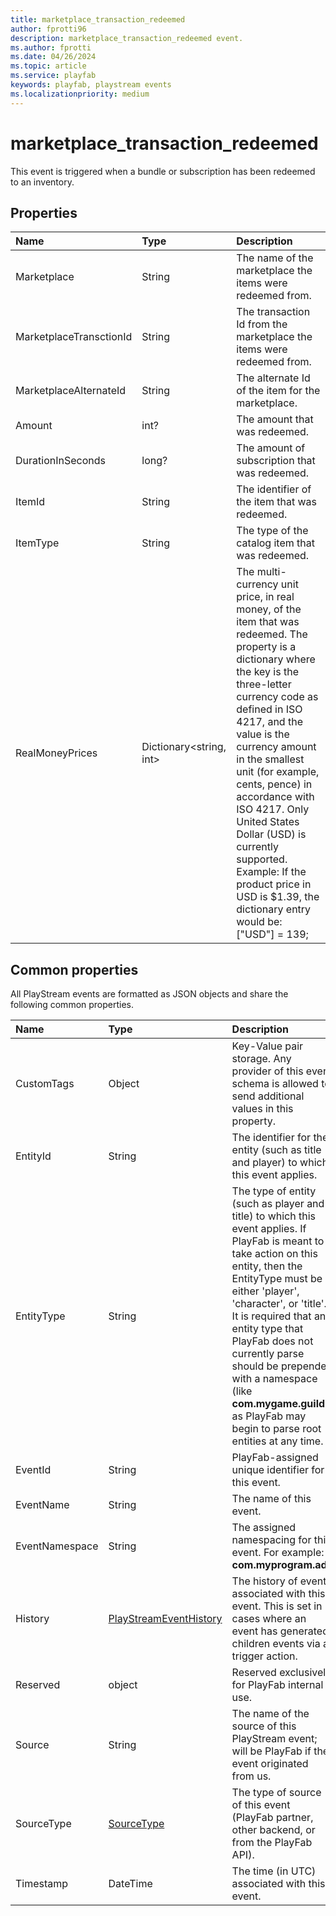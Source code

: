 ```yaml
---
title: marketplace_transaction_redeemed
author: fprotti96
description: marketplace_transaction_redeemed event.
ms.author: fprotti
ms.date: 04/26/2024
ms.topic: article
ms.service: playfab
keywords: playfab, playstream events
ms.localizationpriority: medium
---
```


# marketplace_transaction_redeemed

This event is triggered when a bundle or subscription has been redeemed to an inventory.

## Properties

|Name|Type|Description|
| :--------------------|:-------------------|:----------------------|
|Marketplace|String|The name of the marketplace the items were redeemed from.|
|MarketplaceTransctionId|String|The transaction Id from the marketplace the items were redeemed from.|
|MarketplaceAlternateId|String|The alternate Id of the item for the marketplace.|
|Amount|int?|The amount that was redeemed.|
|DurationInSeconds|long?|The amount of subscription that was redeemed.|
|ItemId|String|The identifier of the item that was redeemed.|
|ItemType|String|The type of the catalog item that was redeemed.|
|RealMoneyPrices|Dictionary<string, int>|The multi-currency unit price, in real money, of the item that was redeemed. The property is a dictionary where the key is the three-letter currency code as defined in ISO 4217, and the value is the currency amount in the smallest unit (for example, cents, pence) in accordance with ISO 4217. Only United States Dollar (USD) is currently supported. Example: If the product price in USD is $1.39, the dictionary entry would be: ["USD"] = 139;|

## Common properties

All PlayStream events are formatted as JSON objects and share the following common properties.

|Name|Type|Description|
| :--------------------|:-------------------|:----------------------|
|CustomTags|Object|Key-Value pair storage. Any provider of this event schema is allowed to send additional values in this property.|
|EntityId|String|The identifier for the entity (such as title and player) to which this event applies.|
|EntityType|String|The type of entity (such as player and title) to which this event applies. If PlayFab is meant to take action on this entity, then the EntityType must be either 'player', 'character', or 'title'. It is required that any entity type that PlayFab does not currently parse should be prepended with a namespace (like **com.mygame.guild**) as PlayFab may begin to parse root entities at any time.|
|EventId|String|PlayFab-assigned unique identifier for this event.|
|EventName|String|The name of this event.|
|EventNamespace|String|The assigned namespacing for this event. For example: **com.myprogram.ads**|
|History|[PlayStreamEventHistory](data-types/playstreameventhistory.md)|The history of events associated with this event. This is set in cases where an event has generated children events via a trigger action.|
|Reserved|object|Reserved exclusively for PlayFab internal use.|
|Source|String|The name of the source of this PlayStream event; will be PlayFab if the event originated from us.|
|SourceType|[SourceType](data-types/sourcetype.md)|The type of source of this event (PlayFab partner, other backend, or from the PlayFab API).|
|Timestamp|DateTime|The time (in UTC) associated with this event.|


